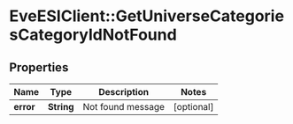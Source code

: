 # EveESIClient::GetUniverseCategoriesCategoryIdNotFound

## Properties
Name | Type | Description | Notes
------------ | ------------- | ------------- | -------------
**error** | **String** | Not found message | [optional] 


